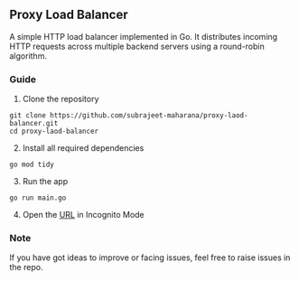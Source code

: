 ## Proxy Load Balancer
A simple HTTP load balancer implemented in Go. It distributes incoming HTTP requests across multiple backend servers using a round-robin algorithm.

### Guide
1. Clone the repository
```
git clone https://github.com/subrajeet-maharana/proxy-laod-balancer.git
cd proxy-laod-balancer
```

2. Install all required dependencies
```
go mod tidy
```

3. Run the app
```
go run main.go
```

4. Open the [URL](http://localhost:8000) in Incognito Mode


### Note
If you have got ideas to improve or facing issues, feel free to raise issues in the repo.

